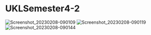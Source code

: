 # UKLSemester4-2
![Screenshot_20230208-090109](https://user-images.githubusercontent.com/95407254/217440858-f8ed8d1a-9027-411c-bb7d-024d5c480375.png)
![Screenshot_20230208-090119](https://user-images.githubusercontent.com/95407254/217440922-230c0c82-b1bd-46d8-9fe2-17caf113e226.png)
![Screenshot_20230208-090144](https://user-images.githubusercontent.com/95407254/217441000-7cc57877-39e7-42ba-93a7-5c92edec3fa8.png)
